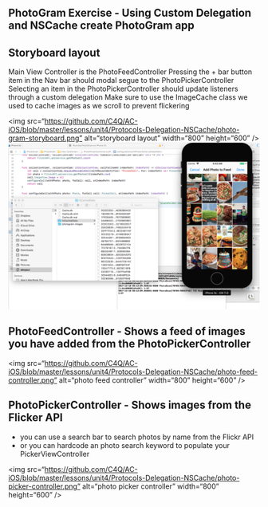 ## PhotoGram Exercise - Using Custom Delegation and NSCache create PhotoGram app

## Storyboard layout 

Main View Controller is the PhotoFeedController 
Pressing the + bar button item in the Nav bar should modal segue to the PhotoPickerController  
Selecting an item in the PhotoPickerController should update listeners through a custom delegation 
Make sure to use the ImageCache class we used to cache images as we scroll to prevent flickering 

<img src=“https://github.com/C4Q/AC-iOS/blob/master/lessons/unit4/Protocols-Delegation-NSCache/photo-gram-storyboard.png” alt=“storyboard layout”  width=“800” height=“600” />
![storyboard layout](https://github.com/C4Q/AC-iOS/blob/master/lessons/unit4/Protocols-Delegation-NSCache/nscache-caches-directory.png)

## PhotoFeedController  - Shows a feed of images you have added from the PhotoPickerController 
<img src=“https://github.com/C4Q/AC-iOS/blob/master/lessons/unit4/Protocols-Delegation-NSCache/photo-feed-controller.png” alt=“photo feed controller”  width=“800” height=“600” />


## PhotoPickerController - Shows images from the Flicker API 
- you can use a search bar to search photos by name from the Flickr API 
- or you can hardcode an photo search keyword to populate your PickerViewController 

<img src=“https://github.com/C4Q/AC-iOS/blob/master/lessons/unit4/Protocols-Delegation-NSCache/photo-picker-controller.png” alt=“photo picker controller”  width=“800” height=“600” />

